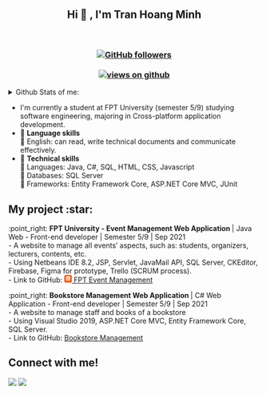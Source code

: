<h2 align="center"> Hi 👋 , I'm Tran Hoang Minh <br/></h2><br>
<h3 align="center">
  <a href="https://github.com/Minh0105" target="_blank">
    <img alt="GitHub followers" src="https://img.shields.io/github/followers/Minh0105?label=Github%20followers&style=for-the-badge">
  </a> <br> <br>
  <a href="https://github.com/Minh0105" target="_blank">
    <img src="https://komarev.com/ghpvc/?username=Minh0105&label=Views&color=brightgreen&style=flat-square" alt="views on github" />
  </a>
  </h3>

<details>
   <summary>Github Stats of me:</summary>
<div align="center">
<a href="#"><img src="https://github-readme-stats.vercel.app/api?username=Minh0105&show_icons=true&count_private=true&theme=radical" width="350" height="250" ></a>
  <br>
<a href="#"><img src="https://github-readme-stats.vercel.app/api/top-langs/?username=Minh0105&layout=compact&theme=radical" width="350" height="250" ></a>

</div>
</details>

- I'm currently a student at FPT University (semester 5/9) studying software engineering, majoring in Cross-platform application development.
- :high_brightness: <b>Language skills</b> <br>
  :beginner: English: can read, write technical documents and communicate effectively. <br>
- :high_brightness: <b>Technical skills</b> <br>
  :beginner: Languages: Java, C#, SQL, HTML, CSS, Javascript <br>
  :beginner: Databases: SQL Server <br>
  :beginner: Frameworks: Entity Framework Core, ASP.NET Core MVC, JUnit <br>

<h2>My project :star:</h2>
<p>
:point_right: <strong>FPT University - Event Management Web Application </strong> | Java Web -  Front-end developer | Semester 5/9 | Sep 2021 <br>
  - A website to manage all events’ aspects, such as: students, organizers, lecturers, contents, etc. <br>
  - Using Netbeans IDE 8.2, JSP, Servlet, JavaMail API, SQL Server, CKEditor, Firebase, Figma for prototype, Trello (SCRUM process). <br>
  - Link to GitHub: <a href="https://github.com/Minh0105/EventManagement.git"><img src="https://github.com/Minh0105/EventManagement/blob/master/ProjectResource/resource_doc/image_EMS_logo.png?raw=true" height="15" width="15"> FPT Event Management</a>
</p>
<p>
:point_right: <strong>Bookstore Management Web Application </strong> | C# Web Application - Front-end developer | Semester 5/9 | Sep 2021 <br>
  - A website to manage staff and books of a bookstore <br>
  - Using Visual Studio 2019, ASP.NET Core MVC, Entity Framework Core, SQL Server. <br>
  - Link to GitHub: <a href="https://github.com/Minh0105/BookManagementWeb.git">Bookstore Management</a>
</p>

<h2>Connect with me!</h2>
 
[<img src="https://img.shields.io/badge/linkedin-%230077B5.svg?&style=for-the-badge&logo=linkedin&logoColor=white" />](https://linkedin.com/in/minh-hoang0105) [<img src = "https://img.shields.io/badge/gmail-red.svg?&style=for-the-badge&logo=gmail&logoColor=white">](https://minhtrn0105@gmail.com)

